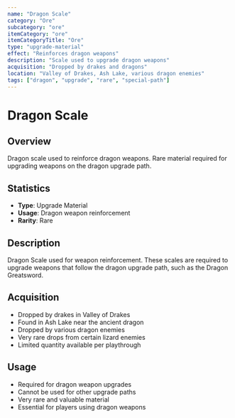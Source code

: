 ```yaml
---
name: "Dragon Scale"
category: "Ore"
subcategory: "ore"
itemCategory: "ore"
itemCategoryTitle: "Ore"
type: "upgrade-material"
effect: "Reinforces dragon weapons"
description: "Scale used to upgrade dragon weapons"
acquisition: "Dropped by drakes and dragons"
location: "Valley of Drakes, Ash Lake, various dragon enemies"
tags: ["dragon", "upgrade", "rare", "special-path"]
---
```


# Dragon Scale

## Overview
Dragon scale used to reinforce dragon weapons. Rare material required for upgrading weapons on the dragon upgrade path.

## Statistics
- **Type**: Upgrade Material
- **Usage**: Dragon weapon reinforcement
- **Rarity**: Rare

## Description
Dragon Scale used for weapon reinforcement. These scales are required to upgrade weapons that follow the dragon upgrade path, such as the Dragon Greatsword.

## Acquisition
- Dropped by drakes in Valley of Drakes
- Found in Ash Lake near the ancient dragon
- Dropped by various dragon enemies
- Very rare drops from certain lizard enemies
- Limited quantity available per playthrough

## Usage
- Required for dragon weapon upgrades
- Cannot be used for other upgrade paths
- Very rare and valuable material
- Essential for players using dragon weapons